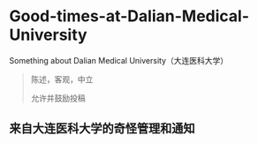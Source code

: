# Good-times-at-Dalian-Medical-University
Something about Dalian Medical University（大连医科大学）

> 陈述，客观，中立
> 
> 允许并鼓励投稿

## 来自大连医科大学的奇怪管理和通知




